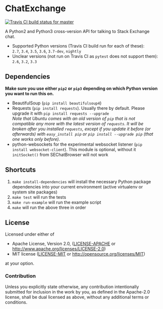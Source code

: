 ChatExchange
============

[![Travis CI build status for master](https://travis-ci.com/Manishearth/ChatExchange.svg?branch=master)](https://travis-ci.com/Manishearth/ChatExchange)

A Python2 and Python3 cross-version API for talking to Stack Exchange chat.

 - Supported Python versions (Travis CI build run for each of these):  
    `2.7`, `3.4`, `3.5`, `3.6`, `3.7-dev`, `nightly` 
 - Unclear versions (not run on Travis CI as `pytest` does not support them):
    `2.6`, `3.2`, `3.3`

## Dependencies
**Make sure you use either `pip2` or `pip3` depending on which Python version you want to run this on.**


 - BeautifulSoup (`pip install beautifulsoup4`)
 - Requests (`pip install requests`). Usually there by default. Please upgrade it with `pip install requests --upgrade`  
   *Note that Ubuntu comes with an old version of `pip` that is not compatible any more with the latest version of `requests`. It will be broken after you installed `requests`, except if you update it before (or afterwards) with `easy_install pip` or `pip install --upgrade pip` (that one works only before).*
 - python-websockets for the experimental websocket listener (`pip install websocket-client`). This module is optional, without it `initSocket()` from SEChatBrowser will not work

## Shortcuts

1. `make install-dependencies` will install the necessary Python package dependencies into your current environment (active virtualenv or system site packages)
2. `make test` will run the tests
3. `make run-example` will run the example script
4. `make` will run the above three in order

## License

Licensed under either of

 * Apache License, Version 2.0, ([LICENSE-APACHE](LICENSE-APACHE) or http://www.apache.org/licenses/LICENSE-2.0)
 * MIT license ([LICENSE-MIT](LICENSE-MIT) or http://opensource.org/licenses/MIT)

at your option.

### Contribution

Unless you explicitly state otherwise, any contribution intentionally submitted
for inclusion in the work by you, as defined in the Apache-2.0 license, shall be dual licensed as above, without any
additional terms or conditions.
